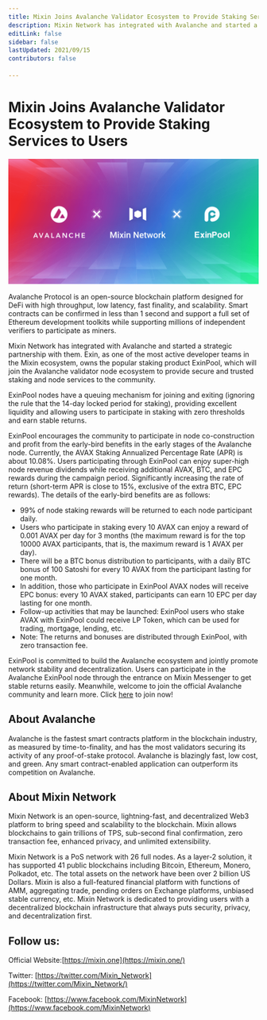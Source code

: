 ```yaml
---
title: Mixin Joins Avalanche Validator Ecosystem to Provide Staking Services to Users
description: Mixin Network has integrated with Avalanche and started a strategic partnership with them. Exin will join the Avalanche validator node ecosystem to provide secure and trusted staking and node services to the community.
editLink: false
sidebar: false
lastUpdated: 2021/09/15
contributors: false

---
```


# Mixin Joins Avalanche Validator Ecosystem to Provide Staking Services to Users

![avalanche-mixin](./avalanche-mixin.png)

Avalanche Protocol is an open-source blockchain platform designed for DeFi with high throughput, low latency, fast finality, and scalability. Smart contracts can be confirmed in less than 1 second and support a full set of Ethereum development toolkits while supporting millions of independent verifiers to participate as miners.

Mixin Network has integrated with Avalanche and started a strategic partnership with them. Exin, as one of the most active developer teams in the Mixin ecosystem, owns the popular staking product ExinPool, which will join the Avalanche validator node ecosystem to provide secure and trusted staking and node services to the community.

ExinPool nodes have a queuing mechanism for joining and exiting (ignoring the rule that the 14-day locked period for staking), providing excellent liquidity and allowing users to participate in staking with zero thresholds and earn stable returns.

ExinPool encourages the community to participate in node co-construction and profit from the early-bird benefits in the early stages of the Avalanche node. Currently, the AVAX Staking Annualized Percentage Rate (APR) is about 10.08%. Users participating through ExinPool can enjoy super-high node revenue dividends while receiving additional AVAX, BTC, and EPC rewards during the campaign period. Significantly increasing the rate of return (short-term APR is close to 15%, exclusive of the extra BTC, EPC rewards). The details of the early-bird benefits are as follows:

- 99% of node staking rewards will be returned to each node    participant daily.
- Users who participate in staking every 10 AVAX can enjoy a reward of 0.001 AVAX per day for 3 months (the maximum reward is for the top 10000 AVAX participants, that is, the maximum reward is 1 AVAX per day).
- There will be a BTC bonus distribution to participants, with a daily BTC bonus of 100 Satoshi for every 10 AVAX from the participant lasting for one month.
- In addition, those who participate in ExinPool AVAX nodes will receive EPC bonus: every 10 AVAX staked, participants can earn 10 EPC per day lasting for one month.
- Follow-up activities that may be launched: ExinPool users who stake AVAX with ExinPool could receive LP Token, which can be used for trading, mortgage, lending, etc.
- Note: The returns and bonuses are distributed through ExinPool, with zero transaction fee.

ExinPool is committed to build the Avalanche ecosystem and jointly promote network stability and decentralization. Users can participate in the Avalanche ExinPool node through the entrance on Mixin Messenger to get stable returns easily. Meanwhile, welcome to join the official Avalanche community and learn more. Click [here](https://avalanche.mixinbots.com/join) to join now!

## About Avalanche
Avalanche is the fastest smart contracts platform in the blockchain industry, as measured by time-to-finality, and has the most validators securing its activity of any proof-of-stake protocol. Avalanche is blazingly fast, low cost, and green. Any smart contract-enabled application can outperform its competition on Avalanche.

## About Mixin Network

Mixin Network is an open-source, lightning-fast, and decentralized Web3 platform to bring speed and scalability to the blockchain. Mixin allows blockchains to gain trillions of TPS, sub-second final confirmation, zero transaction fee, enhanced privacy, and unlimited extensibility.

Mixin Network is a PoS network with 26 full nodes. As a layer-2 solution, it has supported 41 public blockchains including Bitcoin, Ethereum, Monero, Polkadot, etc. The total assets on the network have been over 2 billion US Dollars. Mixin is also a full-featured financial platform with functions of AMM, aggregating trade, pending orders on Exchange platforms, unbiased stable currency, etc. Mixin Network is dedicated to providing users with a decentralized blockchain infrastructure that always puts security, privacy, and decentralization first.

## Follow us:

Official Website:[https://mixin.one](https://mixin.one/)

Twitter: [https://twitter.com/Mixin_Network](https://twitter.com/Mixin_Network/)

Facebook: [https://www.facebook.com/MixinNetwork](https://www.facebook.com/MixinNetwork)
